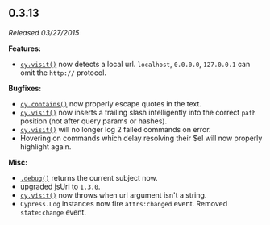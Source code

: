 ## 0.3.13

*Released 03/27/2015*

**Features:**

- [`cy.visit()`](/api/commands/visit) now detects a local url.  `localhost`, `0.0.0.0`, `127.0.0.1` can omit the `http://` protocol.

**Bugfixes:**

- [`cy.contains()`](/api/commands/contains) now properly escape quotes in the text.
- [`cy.visit()`](/api/commands/visit) now inserts a trailing slash intelligently into the correct `path` position (not after query params or hashes).
- [`cy.visit()`](/api/commands/visit) will no longer log 2 failed commands on error.
- Hovering on commands which delay resolving their $el will now properly highlight again.

**Misc:**

- [`.debug()`](/api/commands/debug) returns the current subject now.
- upgraded jsUri to `1.3.0`.
- [`cy.visit()`](/api/commands/visit) now throws when url argument isn't a string.
- `Cypress.Log` instances now fire `attrs:changed` event. Removed `state:change` event.


